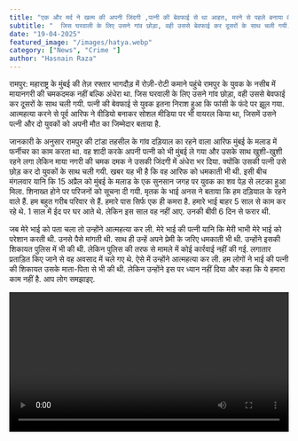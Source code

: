 ```yaml
---
title: "एक और मर्द ने खत्म की अपनी जिंदगी ,पत्नी की बेवफाई से था आहत, मरने से पहले बनाया वीडियो"
subtitle: "  जिस घरवाली के लिए उसने गांव छोड़ा, वही उससे बेवफाई कर दूसरों के साथ चली गयी. पत्नी की बेवफाई से युवक इतना निराश हुआ कि फांसी के फंदे पर झूल गया. "
date: "19-04-2025"
featured_image: "/images/hatya.webp"
category: ["News", "Crime "]
author: "Hasnain Raza"
---
```


रामपुर: महाराष्ट्र के मुंबई की तेज़ रफ्तार भागदौड़ में रोज़ी-रोटी कमाने पहुंचे रामपुर के युवक के नसीब में मायानगरी की चमकदमक नहीं बल्कि अंधेरा था. जिस घरवाली के लिए उसने गांव छोड़ा, वही उससे बेवफाई कर दूसरों के साथ चली गयी. पत्नी की बेवफाई से युवक इतना निराश हुआ कि फांसी के फंदे पर झूल गया. आत्महत्या करने से पूर्व आरिफ ने वीडियो बनाकर सोशल मीडिया पर भी वायरल किया था, जिसमें उसने पत्नी और दो युवकों को अपनी मौत का जिम्मेदार बताया है.

जानकारी के अनुसार रामपुर की टांडा तहसील के गांव दड़ियाल का रहने वाला आरिफ मुंबई के मलाड में फर्नीचर का काम करता था. वह शादी करके अपनी पत्नी को भी मुंबई ले गया और उसके साथ खुशी-खुशी रहने लगा लेकिन माया नगरी की चमक दमक ने उसकी जिंदगी में अंधेरा भर दिया. क्योंकि उसकी पत्नी उसे छोड़ कर दो युवकों के साथ चली गयी. खबर यह भी है कि वह आरिफ को धमकाती भी थी. इसी बीच मंगलवार यानि कि 15 अप्रैल को मुंबई के मलाड के एक सुनसान जगह पर युवक का शव पेड़ से लटका हुआ मिला. शिनाख्त होने पर परिजनों को सूचना दी गयी. मृतक के भाई अनस ने बताया कि हम दड़ियाल के रहने वाले हैं. हम बहुत गरीब परिवार से हैं. हमारे पास सिर्फ एक ही कमरा है. हमारे भाई बाहर 5 साल से काम कर रहे थे. 1 साल में ईद पर घर आते थे. लेकिन इस साल वह नहीं आए. उनकी बीवी 6 दिन से फरार थी.

जब मेरे भाई को पता चला तो उन्होंने आत्महत्या कर ली. मेरे भाई की पत्नी यानि कि मेरी भाभी मेरे भाई को परेशान करती थी. उनसे पैसे मांगती थी. साथ ही उन्हें अपने प्रेमी के जरिए धमकाती भी थी. उन्होंने इसकी शिकायत पुलिस में भी की थी. लेकिन पुलिस की तरफ से मामले में कोई कार्रवाई नहीं की गई. लगातार प्रताड़ित किए जाने से वह अवसाद में चले गए थे. ऐसे में उन्होंने आत्महत्या कर ली. हम लोगों ने भाई की पत्नी की शिकायत उसके माता-पिता से भी की थी. लेकिन उन्होंने इस पर ध्यान नहीं दिया और कहा कि ये हमारा काम नहीं है. आप लोग समझाइए.

<video width="100%" controls>
  <source src="/images/hatya.mp4" type="video/mp4">
  Your browser does not support the video tag.
</video>
